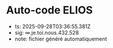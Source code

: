 # Auto-code ELIOS
- ts: 2025-09-28T03:36:55.381Z
- sig: ∞.je.toi.nous.432.528
- note: fichier généré automatiquement